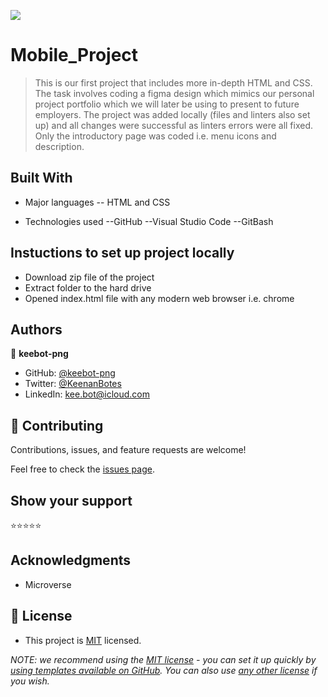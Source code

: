 ![](https://img.shields.io/badge/Microverse-blueviolet)

# Mobile_Project

> This is our first project that includes more in-depth HTML and CSS. The task involves coding a figma design which mimics our personal project portfolio which we will later be using to present to future employers. The project was added locally (files and linters also set up) and all changes were successful as linters errors were all fixed. Only the introductory page was coded i.e. menu icons and description.


## Built With

- Major languages
-- HTML and CSS

- Technologies used
--GitHub
--Visual Studio Code
--GitBash


## Instuctions to set up project locally
 - Download zip file of the project
 - Extract folder to the hard drive
 - Opened index.html file with any modern web browser i.e. chrome


## Authors

👤 **keebot-png**

- GitHub: [@keebot-png](https://github.com/keebot-png)
- Twitter: [@KeenanBotes](https://twitter.com/KeenanBotes)
- LinkedIn: [kee.bot@icloud.com](https://www.linkedin.com/in/keenan-botes-947043160)

## 🤝 Contributing

Contributions, issues, and feature requests are welcome!

Feel free to check the [issues page](../../issues/).

## Show your support

 ⭐️⭐️⭐️⭐️⭐

## Acknowledgments

- Microverse

## 📝 License

- This project is [MIT](./license) licensed.

_NOTE: we recommend using the [MIT license](https://choosealicense.com/licenses/mit/) - you can set it up quickly by [using templates available on GitHub](https://docs.github.com/en/communities/setting-up-your-project-for-healthy-contributions/adding-a-license-to-a-repository). You can also use [any other license](https://choosealicense.com/licenses/) if you wish._
